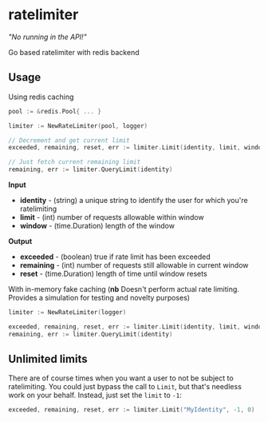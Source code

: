 # ratelimiter

_"No running in the API!"_

Go based ratelimiter with redis backend

Usage
-----

Using redis caching

```go
pool := &redis.Pool{ ... }

limiter := NewRateLimiter(pool, logger)

// Decrement and get current limit
exceeded, remaining, reset, err := limiter.Limit(identity, limit, window)

// Just fetch current remaining limit
remaining, err := limiter.QueryLimit(identity)
```

**Input**

  - **identity** - (string) a unique string to identify the user for which you're ratelimiting
  - **limit** - (int) number of requests allowable within window
  - **window** - (time.Duration) length of the window

**Output**

  - **exceeded** - (boolean) true if rate limit has been exceeded
  - **remaining** - (int) number of requests still allowable in current window
  - **reset** - (time.Duration) length of time until window resets

With in-memory fake caching (**nb** Doesn't perform actual rate limiting. Provides a simulation for testing and novelty purposes)

```go
limiter := NewRateLimiter(logger)

exceeded, remaining, reset, err := limiter.Limit(identity, limit, window)
remaining, err := limiter.QueryLimit(identity)
```

Unlimited limits
----------------

There are of course times when you want a user to not be subject to ratelimiting. You could just bypass the call to ```Limit```, but that's needless work on your behalf. Instead, just set the ```limit``` to ```-1```:

```go
exceeded, remaining, reset, err := limiter.Limit("MyIdentity", -1, 0)
```
